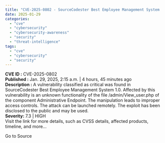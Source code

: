 ```yaml
---
title: "CVE-2025-0802 - SourceCodester Best Employee Management System Remote Improper Access Control Vulnerability"
date: 2025-01-29
categories: 
  - "cve"
  - "cybersecurity"
  - "cybersecurity-awareness"
  - "security"
  - "threat-intelligence"
tags: 
  - "cve"
  - "cybersecurity"
  - "security"
---
```


**CVE ID :** CVE-2025-0802  
**Published :** Jan. 29, 2025, 2:15 a.m. | 4 hours, 45 minutes ago  
**Description :** A vulnerability classified as critical was found in SourceCodester Best Employee Management System 1.0. Affected by this vulnerability is an unknown functionality of the file /admin/View\_user.php of the component Administrative Endpoint. The manipulation leads to improper access controls. The attack can be launched remotely. The exploit has been disclosed to the public and may be used.  
**Severity:** 7.3 | HIGH  
Visit the link for more details, such as CVSS details, affected products, timeline, and more...

Go to Source
